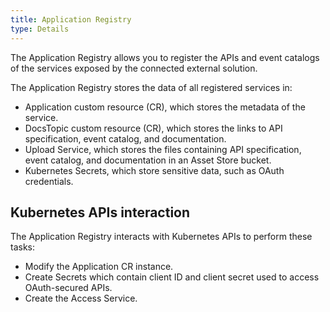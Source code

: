 ```yaml
---
title: Application Registry
type: Details
---
```


The Application Registry allows you to register the APIs and event catalogs of the services exposed by the connected external solution.         

The Application Registry stores the data of all registered services in:
- Application custom resource (CR), which stores the metadata of the service.
- DocsTopic custom resource (CR), which stores the links to API specification, event catalog, and documentation.
- Upload Service, which stores the files containing API specification, event catalog, and documentation in an Asset Store bucket.
- Kubernetes Secrets, which store sensitive data, such as OAuth credentials.

## Kubernetes APIs interaction

The Application Registry interacts with Kubernetes APIs to perform these tasks:
- Modify the Application CR instance.
- Create Secrets which contain client ID and client secret used to access OAuth-secured APIs.
- Create the Access Service.
